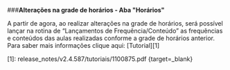 ###**Alterações na grade de horários - Aba "Horários"**

A partir de agora, ao realizar alterações na grade de horários, será possível lançar na rotina de “Lançamentos de Frequência/Conteúdo” as frequências e conteúdos das aulas realizadas conforme a grade de horários anterior.
Para saber mais informações clique aqui: [Tutorial][1]

[1]: release_notes/v2.4.587/tutoriais/1100875.pdf {target=_blank}
